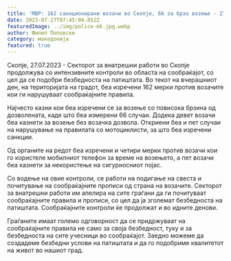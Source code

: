 ```yaml
---
title: 'МВР: 162 санкционирани возачи во Скопје, 66 за брзо возење - 27 ЈУЛИ 2023'
date: 2023-07-27T07:45:04.852Z
featuredImage: ../img/police-mk.jpg.webp
author: Филип Поповски
category: македонија
featured: true
---
```

Скопје, 27.07.2023 - Секторот за внатрешни работи во Скопје продолжува со интензивните контроли во областа на сообраќајот, со цел да се подобри безбедноста на патиштата. Во текот на вчерашниот ден, на територијата на градот, беа изречени 162 мерки против возачите кои ги нарушуваат сообраќајните правила.

Најчесто казни кои беа изречени се за возење со повисока брзина од дозволената, каде што беа измерени 66 случаи. Додека девет возачи беа казнети за возење без возачка дозвола. Откриени беа и пет случаи на нарушување на правилата со мотоциклисти, за што беа изречени санкции.

Од органите на редот беа изречени и четири мерки против возачи кои го користеле мобилниот телефон за време на возењето, а пет возачи беа казнети за некористење на сигурносниот појас.

Со водење на овие контроли, се работи на подигање на свеста и почитување на сообраќајните прописи од страна на возачите. Секторот за внатрешни работи им апелира на сите граѓани да ги почитуваат сообраќајните правила и прописи, со цел да ја зголемат безбедноста на патиштата. Сообраќајните контроли ќе продолжат и во идните денови.

Граѓаните имаат големо одговорност да се придржуваат на сообраќајните правила не само за своја безбедност, туку и за безбедноста на сите учесници во сообраќајот. Заедно можеме да создадеме безбедни услови на патиштата и да го подобриме квалитетот на живот во нашиот град.
